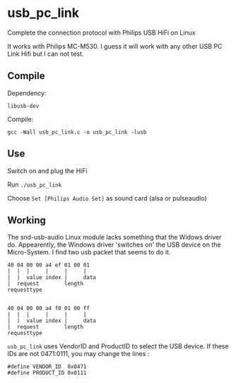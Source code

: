 usb_pc_link
===========

Complete the connection protocol with Philips USB HiFi on Linux

It works with Philips MC-M530. I guess it will work with any other USB PC Link Hifi but I can not test.

Compile
------- 
Dependency: 

    libusb-dev

Compile:

    gcc -Wall usb_pc_link.c -o usb_pc_link -lusb


Use
---
Switch on and plug the HiFi

Run `./usb_pc_link`

Choose `Set [Philips Audio Set]` as sound card (alsa or pulseaudio)

Working
-------
The snd-usb-audio Linux module lacks something that the Widows driver do. Appearently, the Windows driver 'switches on' the USB device on the Micro-System.
I find two usb packet that seems to do it.

    40 04 00 00 a4 ef 01 00 01
    |  |  |     |     |     |
    |  |  value index |     data
    |  request        length
    requesttype


    40 04 00 00 a4 f0 01 00 ff
    |  |  |     |     |     |
    |  |  value index |     data
    |  request        length
    requesttype

`usb_pc_link` uses VendorID and ProductID to select the USB device. If these IDs are not 0471:0111, you may change the lines :

    #define VENDOR_ID  0x0471
    #define PRODUCT_ID 0x0111
